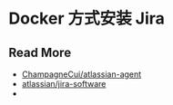 # Docker 方式安装 Jira



## Read More

- [ChampagneCui/atlassian-agent](https://github.com/ChampagneCui/atlassian-agent)
- [atlassian/jira-software](https://hub.docker.com/r/atlassian/jira-software)
- 


